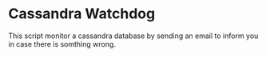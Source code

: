 # Cassandra Watchdog


This script monitor a cassandra database by sending an email to inform you in case there is somthing wrong.

